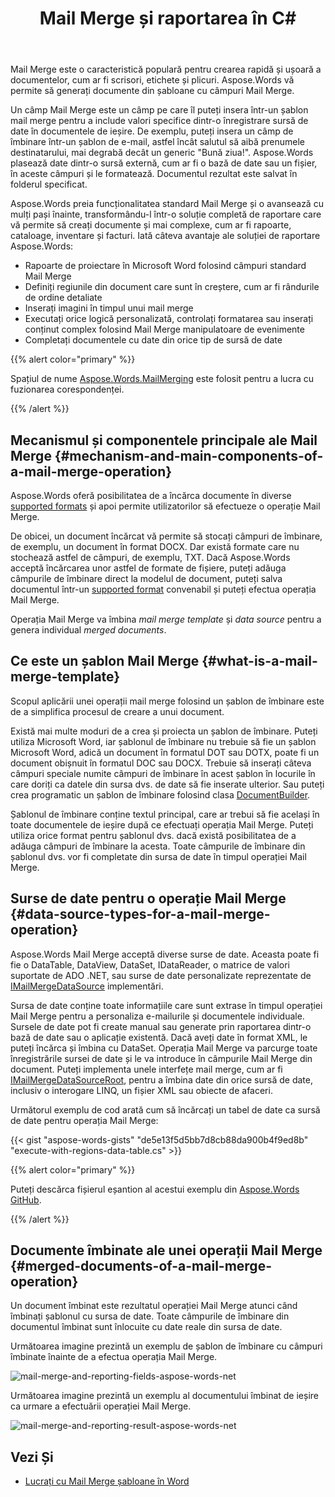 ﻿---
title: Mail Merge și raportarea în C#
second_title: Aspose.Words pentru .NET
articleTitle: Mail Merge și raportare
linktitle: Mail Merge și raportare
type: docs
description: "Mail Merge este o caracteristică populară pentru crearea rapidă a documentelor folosind C#. Aspose.Words pentru .NET Ia funcționalitatea standard Mail Merge și o avansează cu mulți pași înainte, transformându-l într-o soluție completă de raportare care vă permite să creați documente și mai complexe, cum ar fi rapoarte, cataloage, inventare și facturi."
keywords: "how to use Mail Merge c#"
weight: 30
url: /ro/net/mail-merge-and-reporting/
timestamp: 2024-07-11-08-07-06
---

Mail Merge este o caracteristică populară pentru crearea rapidă și ușoară a documentelor, cum ar fi scrisori, etichete și plicuri. Aspose.Words vă permite să generați documente din șabloane cu câmpuri Mail Merge.

Un câmp Mail Merge este un câmp pe care îl puteți insera într-un șablon mail merge pentru a include valori specifice dintr-o înregistrare sursă de date în documentele de ieșire. De exemplu, puteți insera un câmp de îmbinare într-un șablon de e-mail, astfel încât salutul să aibă prenumele destinatarului, mai degrabă decât un generic "Bună ziua!". Aspose.Words plasează date dintr-o sursă externă, cum ar fi o bază de date sau un fișier, în aceste câmpuri și le formatează. Documentul rezultat este salvat în folderul specificat.

Aspose.Words preia funcționalitatea standard Mail Merge și o avansează cu mulți pași înainte, transformându-l într-o soluție completă de raportare care vă permite să creați documente și mai complexe, cum ar fi rapoarte, cataloage, inventare și facturi. Iată câteva avantaje ale soluției de raportare Aspose.Words:

- Rapoarte de proiectare în Microsoft Word folosind câmpuri standard Mail Merge
- Definiți regiunile din document care sunt în creștere, cum ar fi rândurile de ordine detaliate
- Inserați imagini în timpul unui mail merge
- Executați orice logică personalizată, controlați formatarea sau inserați conținut complex folosind Mail Merge manipulatoare de evenimente
- Completați documentele cu date din orice tip de sursă de date

{{% alert color="primary" %}}

Spațiul de nume [Aspose.Words.MailMerging](https://reference.aspose.com/words/net/aspose.words.mailmerging/) este folosit pentru a lucra cu fuzionarea corespondenței.

{{% /alert %}}

## Mecanismul și componentele principale ale Mail Merge {#mechanism-and-main-components-of-a-mail-merge-operation}

Aspose.Words oferă posibilitatea de a încărca documente în diverse [supported formats](https://reference.aspose.com/words/net/aspose.words/loadformat/) și apoi permite utilizatorilor să efectueze o operație Mail Merge.

De obicei, un document încărcat vă permite să stocați câmpuri de îmbinare, de exemplu, un document în format DOCX. Dar există formate care nu stochează astfel de câmpuri, de exemplu, TXT. Dacă Aspose.Words acceptă încărcarea unor astfel de formate de fișiere, puteți adăuga câmpurile de îmbinare direct la modelul de document, puteți salva documentul într-un [supported format](https://reference.aspose.com/words/net/aspose.words/saveformat/) convenabil și puteți efectua operația Mail Merge.

Operația Mail Merge va îmbina *mail merge template* și *data source* pentru a genera individual *merged documents*.

## Ce este un șablon Mail Merge {#what-is-a-mail-merge-template}

Scopul aplicării unei operații mail merge folosind un șablon de îmbinare este de a simplifica procesul de creare a unui document.

Există mai multe moduri de a crea și proiecta un șablon de îmbinare. Puteți utiliza Microsoft Word, iar șablonul de îmbinare nu trebuie să fie un șablon Microsoft Word, adică un document în formatul DOT sau DOTX, poate fi un document obișnuit în formatul DOC sau DOCX. Trebuie să inserați câteva câmpuri speciale numite câmpuri de îmbinare în acest șablon în locurile în care doriți ca datele din sursa dvs. de date să fie inserate ulterior. Sau puteți crea programatic un șablon de îmbinare folosind clasa [DocumentBuilder](https://reference.aspose.com/words/net/aspose.words/documentbuilder/).

Șablonul de îmbinare conține textul principal, care ar trebui să fie același în toate documentele de ieșire după ce efectuați operația Mail Merge. Puteți utiliza orice format pentru șablonul dvs. dacă există posibilitatea de a adăuga câmpuri de îmbinare la acesta. Toate câmpurile de îmbinare din șablonul dvs. vor fi completate din sursa de date în timpul operației Mail Merge.

## Surse de date pentru o operație Mail Merge {#data-source-types-for-a-mail-merge-operation}

Aspose.Words Mail Merge acceptă diverse surse de date. Aceasta poate fi fie o DataTable, DataView, DataSet, IDataReader, o matrice de valori suportate de ADO .NET, sau surse de date personalizate reprezentate de [IMailMergeDataSource](https://reference.aspose.com/words/net/aspose.words.mailmerging/imailmergedatasource/) implementări.

Sursa de date conține toate informațiile care sunt extrase în timpul operației Mail Merge pentru a personaliza e-mailurile și documentele individuale. Sursele de date pot fi create manual sau generate prin raportarea dintr-o bază de date sau o aplicație existentă. Dacă aveți date în format XML, le puteți încărca și îmbina cu DataSet. Operația Mail Merge va parcurge toate înregistrările sursei de date și le va introduce în câmpurile Mail Merge din document. Puteți implementa unele interfețe mail merge, cum ar fi [IMailMergeDataSourceRoot](https://reference.aspose.com/words/net/aspose.words.mailmerging/imailmergedatasourceroot/), pentru a îmbina date din orice sursă de date, inclusiv o interogare LINQ, un fișier XML sau obiecte de afaceri.

Următorul exemplu de cod arată cum să încărcați un tabel de date ca sursă de date pentru operația Mail Merge:

{{< gist "aspose-words-gists" "de5e13f5d5bb7d8cb88da900b4f9ed8b" "execute-with-regions-data-table.cs" >}}

{{% alert color="primary" %}}

Puteți descărca fișierul eșantion al acestui exemplu din [Aspose.Words GitHub](https://github.com/aspose-words/Aspose.Words-for-.NET/blob/master/Examples/Data/Mail%20merge%20destinations%20-%20Orders.docx).

{{% /alert %}}

## Documente îmbinate ale unei operații Mail Merge {#merged-documents-of-a-mail-merge-operation}

Un document îmbinat este rezultatul operației Mail Merge atunci când îmbinați șablonul cu sursa de date. Toate câmpurile de îmbinare din documentul îmbinat sunt înlocuite cu date reale din sursa de date.

Următoarea imagine prezintă un exemplu de șablon de îmbinare cu câmpuri îmbinate înainte de a efectua operația Mail Merge.

![mail-merge-and-reporting-fields-aspose-words-net](mail-merge-and-reporting-1.jpg)

Următoarea imagine prezintă un exemplu al documentului îmbinat de ieșire ca urmare a efectuării operației Mail Merge.

![mail-merge-and-reporting-result-aspose-words-net](mail-merge-and-reporting-2.jpg)

## Vezi Și

- [Lucrați cu Mail Merge șabloane în Word](https://docs.microsoft.com/en-us/power-platform/admin/work-mail-merge-templates)
